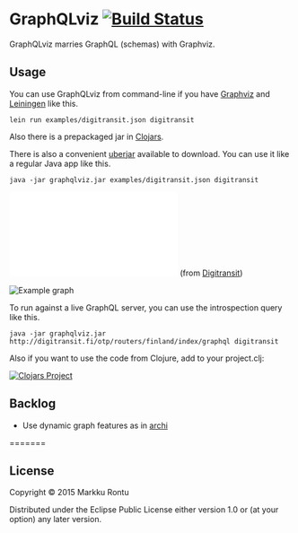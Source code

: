 # GraphQLviz [![Build Status](https://travis-ci.org/Macroz/GraphQLviz.svg?branch=master)](https://travis-ci.org/Macroz/GraphQLViz)

GraphQLviz marries GraphQL (schemas) with Graphviz.

## Usage

You can use GraphQLviz from command-line if you have [Graphviz](http://www.graphviz.org) and [Leiningen](http://leiningen.org) like this.

```
lein run examples/digitransit.json digitransit
```

Also there is a prepackaged jar in [Clojars](https://clojars.org/macroz/graphqlviz).

There is also a convenient [uberjar](uberjar/graphqlviz.jar?raw=true) available to download.
You can use it like a regular Java app like this.

```
java -jar graphqlviz.jar examples/digitransit.json digitransit
```

![Example schema](examples/digitransit.json?raw=true) (from [Digitransit](http://digitransit.fi))

![Example graph](https://rawgit.com/Macroz/GraphQLviz/master/examples/digitransit.svg)

To run against a live GraphQL server, you can use the introspection query like this.

```
java -jar graphqlviz.jar http://digitransit.fi/otp/routers/finland/index/graphql digitransit
```

Also if you want to use the code from Clojure, add to your project.clj:

[![Clojars Project](http://clojars.org/macroz/graphqlviz/latest-version.svg)](http://clojars.org/macroz/graphqlviz)


## Backlog

- Use dynamic graph features as in [archi](https://github.com/Macroz/archi)

=======
## License

Copyright © 2015 Markku Rontu

Distributed under the Eclipse Public License either version 1.0 or (at
your option) any later version.
